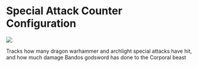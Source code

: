 # Special Attack Counter Configuration

![](https://user-images.githubusercontent.com/13276766/38902003-cbbeceae-429e-11e8-9181-10a3e2753caf.png)

Tracks how many dragon warhammer and archlight special attacks have hit, and how much damage Bandos godsword has done to the Corporal beast
